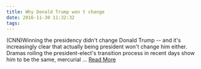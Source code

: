 ```yaml
---
title: Why Donald Trump won t change
date: 2016-11-30 11:32:32
tags:
---
```

(CNN)Winning the presidency didn't change Donald Trump -- and it's increasingly clear that actually being president won't change him either. Dramas roiling the president-elect's transition process in recent days show him to be the same, mercurial ...
[Read More](http://www.cnn.com/2016/11/29/politics/donald-trump-transition-presidency/index.html)
